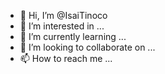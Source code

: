 - 👋 Hi, I’m @IsaiTinoco
- 👀 I’m interested in ...
- 🌱 I’m currently learning ...
- 💞️ I’m looking to collaborate on ...
- 📫 How to reach me ...

<!---
IsaiTinoco/IsaiTinoco is a ✨ special ✨ repository because its `README.md` (this file) appears on your GitHub profile.
You can click the Preview link to take a look at your changes.
--->
